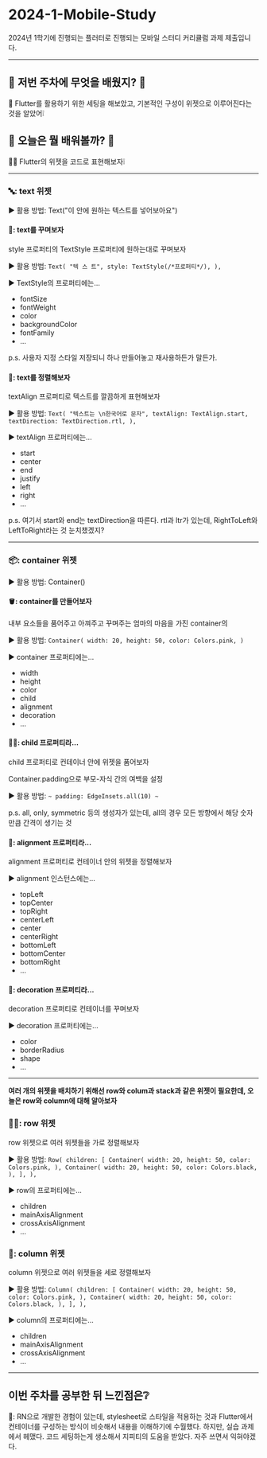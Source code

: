 # 2024-1-Mobile-Study

2024년 1학기에 진행되는 플러터로 진행되는 모바일 스터디 커리큘럼 과제 제출입니다.

---

## 📝 저번 주차에 무엇을 배웠지? 📝

🐧 Flutter를 활용하기 위한 세팅을 해보았고, 기본적인 구성이 위젯으로 이루어진다는 것을 알았어❕

## 🎈 오늘은 뭘 배워볼까? 🎈

👩‍🏫 Flutter의 위젯을 코드로 표현해보자❕

---

### 🔤: text 위젯

▶ 활용 방법: Text("이 안에 원하는 텍스트를 넣어보아요")

#### 💈: text를 꾸며보자

style 프로퍼티의 TextStyle 프로퍼티에 원하는대로 꾸며보자

▶ 활용 방법: `Text(
  "텍 스 트",
  style: TextStyle(/*프로퍼티*/),
),`

▶ TextStyle의 프로퍼티에는...

- fontSize
- fontWeight
- color
- backgroundColor
- fontFamily
- ...

p.s. 사용자 지정 스타일 저장되니 하나 만들어놓고 재사용하든가 말든가.

#### 🎡: text를 정렬해보자

textAlign 프로퍼티로 텍스트를 깔끔하게 표현해보자

▶ 활용 방법: `Text(
  "텍스트는 \n한국어로 문자",
  textAlign: TextAlign.start,
  textDirection: TextDirection.rtl,
),`

▶ textAlign 프로퍼티에는...

- start
- center
- end
- justify
- left
- right
- ...

p.s. 여기서 start와 end는 textDirection을 따른다. rtl과 ltr가 있는데, RightToLeft와 LeftToRight라는 것 눈치챘겠지?

---

### 📦: container 위젯

▶ 활용 방법: Container()

#### 🪣: container를 만들어보자

내부 요소들을 품어주고 아껴주고 꾸며주는 엄마의 마음을 가진 container의

▶ 활용 방법: `Container(
  width: 20,
  height: 50,
  color: Colors.pink,
)`

▶ container 프로퍼티에는...

- width
- height
- color
- child
- alignment
- decoration
- ...

#### 👶🏻: child 프로퍼티라...

child 프로퍼티로 컨테이너 안에 위젯을 품어보자

Container.padding으로 부모-자식 간의 여백을 설정

▶ 활용 방법: `~ padding: EdgeInsets.all(10) ~`

p.s. all, only, symmetric 등의 생성자가 있는데, all의 경우 모든 방향에서 해당 숫자만큼 간격이 생기는 것

#### 🧮: alignment 프로퍼티라...

alignment 프로퍼티로 컨테이너 안의 위젯을 정렬해보자

▶ alignment 인스턴스에는...

- topLeft
- topCenter
- topRight
- centerLeft
- center
- centerRight
- bottomLeft
- bottomCenter
- bottomRight
- ...

#### 🎨: decoration 프로퍼티라...

decoration 프로퍼티로 컨테이너를 꾸며보자

▶ decoration 프로퍼티에는...

- color
- borderRadius
- shape
- ...

---

**여러 개의 위젯을 배치하기 위해선 row와 colum과 stack과 같은 위젯이 필요한데, 오늘은 row와 column에 대해 알아보자**

### 🚣🏻: row 위젯

row 위젯으로 여러 위젯들을 가로 정렬해보자

▶ 활용 방법: `Row(
  children: [
    Container(
      width: 20,
  height: 50,
  color: Colors.pink,
    ),
    Container(
      width: 20,
  height: 50,
  color: Colors.black,
    ),
  ],
),`

▶ row의 프로퍼티에는...

- children
- mainAxisAlignment
- crossAxisAlignment
- ...

### 🎼: column 위젯

column 위젯으로 여러 위젯들을 세로 정렬해보자

▶ 활용 방법: `Column(
  children: [
    Container(
      width: 20,
  height: 50,
  color: Colors.pink,
    ),
    Container(
      width: 20,
  height: 50,
  color: Colors.black,
    ),
  ],
),`

▶ column의 프로퍼티에는...

- children
- mainAxisAlignment
- crossAxisAlignment
- ...

---

## 이번 주차를 공부한 뒤 느낀점은❔

🧸: RN으로 개발한 경험이 있는데, stylesheet로 스타일을 적용하는 것과 Flutter에서 컨테이너를 구성하는 방식이 비슷해서 내용을 이해하기에 수월했다. 하지만, 실습 과제에서 헤맸다. 코드 세팅하는게 생소해서 지피티의 도움을 받았다. 자주 쓰면서 익혀야겠다.
